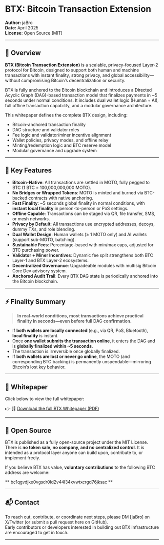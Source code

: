 # BTX: Bitcoin Transaction Extension

**Author:** jaBro  
**Date:** April 2025  
**License:** Open Source (MIT)  

---

## 🧭 Overview

**BTX (Bitcoin Transaction Extension)** is a scalable, privacy-focused Layer-2 protocol for Bitcoin, designed to support both human and machine transactions with instant finality, strong privacy, and global accessibility—without compromising Bitcoin’s decentralization or security.

BTX is fully anchored to the Bitcoin blockchain and introduces a Directed Acyclic Graph (DAG)-based transaction model that finalizes payments in ~5 seconds under normal conditions. It includes dual wallet logic (Human + AI), full offline transaction capability, and a modular governance architecture.

This whitepaper defines the complete BTX design, including:
- Bitcoin-anchored transaction finality
- DAG structure and validator roles
- Fee logic and validator/miner incentive alignment
- Wallet policies, privacy modes, and offline relay
- Minting/redemption logic and BTC reserve model
- Modular governance and upgrade system

---

## 📎 Key Features

- **Bitcoin-Native**: All transactions are settled in MOTO, fully pegged to BTC (1 BTC = 100,000,000,000 MOTO).
- **No Bridges or Wrapped Tokens**: MOTO is minted and burned via BTC-backed contracts with native anchoring.
- **Fast Finality**: ~5 seconds global finality in normal conditions, with **instant local finality** in person-to-person or PoS settings.
- **Offline Capable**: Transactions can be staged via QR, file transfer, SMS, or mesh networks.
- **Privacy by Default**: All transactions use encrypted addresses, decoys, dummy TXs, and role blending.
- **Dual Wallet Design**: Human wallets (≥ 1 MOTO only) and AI wallets (support sub-MOTO, batching).
- **Sustainable Fees**: Percentage-based with min/max caps, adjusted for BTC purchasing power.
- **Validator + Miner Incentives**: Dynamic fee split strengthens both BTC Layer-1 and BTX Layer-2 ecosystems.
- **Decentralized Governance**: Upgradeable modules with multisig Bitcoin Core Dev advisory system.
- **Anchored Audit Trail**: Every BTX DAG state is periodically anchored into the Bitcoin blockchain.

---

## ⚡ Finality Summary

> **In real-world conditions, most transactions achieve practical finality in seconds—even before full DAG confirmation.**

- If **both wallets are locally connected** (e.g., via QR, PoS, Bluetooth), **local finality** is instant.
- Once **one wallet submits the transaction online**, it enters the DAG and is **globally finalized within ~5 seconds**.
- The transaction is irreversible once globally finalized.
- If **both wallets are lost or never go online**, the MOTO (and corresponding BTC backing) is permanently unspendable—mirroring Bitcoin’s lost key behavior.

---

## 📄 Whitepaper

Click below to view the full whitepaper:

👉 [📄 [Download the full BTX Whitepaper (PDF)](BTX%20Whitepaper--jaBro--April%202025.pdf)


---

## 🤝 Open Source

BTX is published as a fully open-source project under the MIT License. There is **no token sale, no company, and no centralized control**. It is intended as a protocol layer anyone can build upon, contribute to, or implement freely.

If you believe BTX has value, **voluntary contributions** to the following BTC address are welcome:

** bc1qgvdjke0vgsdr0ld2v44l34xvwtxcrgd76jksac **

---

## 📬 Contact

To reach out, contribute, or coordinate next steps, please DM [jaBro] on X/Twitter (or submit a pull request here on GitHub).  
Early contributors or developers interested in building out BTX infrastructure are encouraged to get in touch.

---


